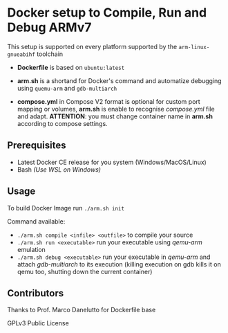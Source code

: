 # Docker setup to Compile, Run and Debug ARMv7 

This setup is supported on every platform supported by the `arm-linux-gnueabihf` toolchain

- **Dockerfile** is based on `ubuntu:latest`
- **arm.sh** is a shortand for Docker's command and automatize debugging using `quemu-arm` and `gdb-multiarch`

- **compose.yml** in Compose V2 format is optional for custom port mapping or volumes, **arm.sh** is enable to recognise *compose.yml* file and adapt. **ATTENTION**: you must change container name in **arm.sh** according to compose settings.

## Prerequisites
- Latest Docker CE release for you system (Windows/MacOS/Linux)
- Bash *(Use WSL on Windows)*

## Usage
To build Docker Image run `./arm.sh init`

Command available:
- `./arm.sh compile <infile> <outfile>` to compile your source
- `./arm.sh run <executable>` run your executable using *qemu-arm* emulation
- `./arm.sh debug <executable>` run your executable in *qemu-arm* and attach *gdb-multiarch* to its execution (killing execution on gdb kills it on qemu too, shutting down the current container)

## Contributors
Thanks to Prof. Marco Danelutto for Dockerfile base 

GPLv3 Public License 


